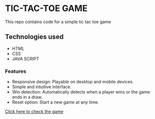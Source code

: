 # TIC-TAC-TOE GAME

This repo contains code for a simple tic tac toe game 

## Technologies used
* HTML
* CSS
* JAVA SCRIPT

### Features
- Responsive design: Playable on desktop and mobile devices.
- Simple and intuitive interface.
- Win detection: Automatically detects when a player wins or the game ends in a draw.
- Reset option: Start a new game at any time.

[Click here to check the game](https://bhanuprakash7854.github.io/tic-tac-toe-game/)
